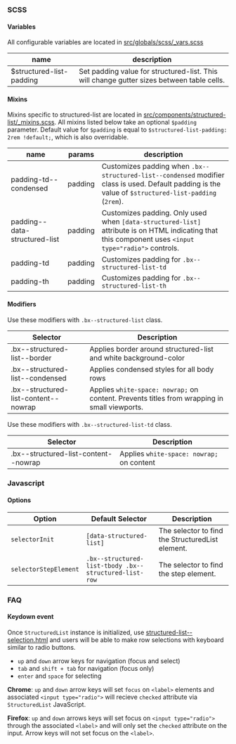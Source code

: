 ### SCSS

#### Variables

All configurable variables are located in [src/globals/scss/_vars.scss](https://github.com/carbon-design-system/carbon-components/blob/master/src/globals/scss/_vars.scss)

| name                     | description                                                                               |
|--------------------------|-------------------------------------------------------------------------------------------|
| $structured-list-padding | Set padding value for structured-list. This will change gutter sizes between table cells. |

#### Mixins

Mixins specific to structured-list are located in [src/components/structured-list/_mixins.scss](https://github.com/carbon-design-system/carbon-components/blob/master/src/components/structured-list/_mixins.scss).
All mixins listed below take an optional `$padding` parameter. Default value for `$padding` is equal to `$structured-list-padding: 2rem !default;`, which is also overridable.

| name                          | params  | description                                                                                                                                            |
|-------------------------------|---------|--------------------------------------------------------------------------------------------------------------------------------------------------------|
| padding-td--condensed         | padding | Customizes padding when `.bx--structured-list--condensed` modifier class is used. Default padding is the value of `$structured-list-padding` (`2rem`). |
| padding--data-structured-list | padding | Customizes padding. Only used when `[data-structured-list]` attribute is on HTML indicating that this component uses `<input type="radio">` controls.  |
| padding-td                    | padding | Customizes padding for `.bx--structured-list-td`                                                                                                       |
| padding-th                    | padding | Customizes padding for `.bx--structured-list-th`                                                                                                       |

#### Modifiers

Use these modifiers with `.bx--structured-list` class.

| Selector                             | Description                                                                                  |
|--------------------------------------|----------------------------------------------------------------------------------------------|
| .bx--structured-list--border         | Applies border around structured-list and white background-color                             |
| .bx--structured-list--condensed      | Applies condensed styles for all body rows                                                   |
| .bx--structured-list-content--nowrap | Applies `white-space: nowrap;` on content. Prevents titles from wrapping in small viewports. |


Use these modifiers with `.bx--structured-list-td` class. 

| Selector                             | Description                               |
|--------------------------------------|-------------------------------------------|
| .bx--structured-list-content--nowrap | Applies `white-space: nowrap;` on content |

### Javascript                                                                                                                                 

#### Options

| Option                | Default Selector                                      | Description                                      |
|-----------------------|-------------------------------------------------------|--------------------------------------------------|
| `selectorInit`        | `[data-structured-list]`                              | The selector to find the StructuredList element. |
| `selectorStepElement` | `.bx--structured-list-tbody .bx--structured-list-row` | The selector to find the step element.           |

### FAQ

#### Keydown event

Once `StructuredList` instance is initialized, use [structured-list--selection.html](https://github.com/carbon-design-system/carbon-components/blob/master/src/components/structured-list/structured-list--selection.html) and users will be able to make row selections with keyboard similar to radio buttons.

- `up` and `down` arrow keys for navigation (focus and select)
- `tab` and `shift + tab` for navigation (focus only)
- `enter` and `space` for selecting

**Chrome**: `up` and `down` arrow keys will set `focus` on `<label>` elements and associated `<input type="radio">` will recieve `checked` attribute via `StructuredList` JavaScript.

**Firefox**: `up` and `down` arrows keys will set focus on `<input type="radio">` through the associated `<label>` and will only set the `checked` attribute on the input. Arrow keys will not set focus on the `<label>`.
